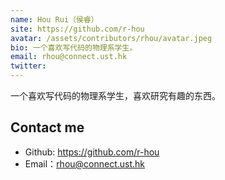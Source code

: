 ```yaml
---
name: Hou Rui（侯睿）
site: https://github.com/r-hou
avatar: /assets/contributors/rhou/avatar.jpeg
bio: 一个喜欢写代码的物理系学生。
email: rhou@connect.ust.hk
twitter: 
---
```


一个喜欢写代码的物理系学生，喜欢研究有趣的东西。

## Contact me

- Github: <https://github.com/r-hou>
- Email：<rhou@connect.ust.hk>
